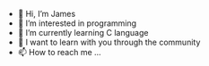 - 👋 Hi, I’m James
- 👀 I’m interested in programming
- 🌱 I’m currently learning C language
- 💞️ I want to learn with you through the community
- 📫 How to reach me ...

<!---
1364664884/1364664884 is a ✨ special ✨ repository because its `README.md` (this file) appears on your GitHub profile.
You can click the Preview link to take a look at your changes.
--->
